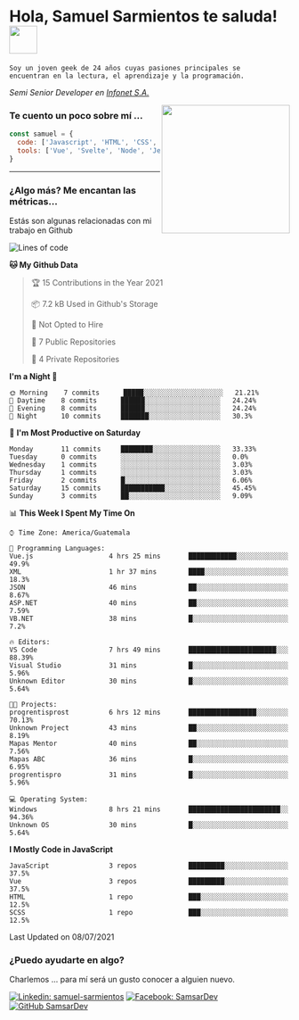 <h1>Hola, Samuel Sarmientos te saluda! <img src="https://media.giphy.com/media/ZEOAnq3ockGojO0E7n/giphy.gif" width="50"></h1>
<code>Soy un joven geek de 24 años cuyas pasiones principales se
encuentran en la lectura, el aprendizaje y la programación.</code>
<br>
<p><em>Semi Senior Developer en <a href="https://www.progrentis.com/">Infonet S.A.</a>
</em></p>
<img align='right' src="https://media.giphy.com/media/du3J3cXyzhj75IOgvA/giphy.gif" width="230">

### Te cuento un poco sobre mí ...

```javascript
const samuel = {
  code: ['Javascript', 'HTML', 'CSS', 'SASS', 'Python', 'C#'],
  tools: ['Vue', 'Svelte', 'Node', 'Jest', 'Strapi']
}
```
---

### ¿Algo más? Me encantan las métricas...
Estás son algunas relacionadas con mi trabajo en Github

<!--START_SECTION:waka-->
![Lines of code](https://img.shields.io/badge/From%20Hello%20World%20I%27ve%20Written-80325%20lines%20of%20code-blue)

**🐱 My Github Data** 

> 🏆 15 Contributions in the Year 2021
 > 
> 📦 7.2 kB Used in Github's Storage 
 > 
> 🚫 Not Opted to Hire
 > 
> 📜 7 Public Repositories 
 > 
> 🔑 4 Private Repositories  
 > 
**I'm a Night 🦉** 

```text
🌞 Morning    7 commits      █████░░░░░░░░░░░░░░░░░░░░   21.21% 
🌆 Daytime    8 commits      ██████░░░░░░░░░░░░░░░░░░░   24.24% 
🌃 Evening    8 commits      ██████░░░░░░░░░░░░░░░░░░░   24.24% 
🌙 Night      10 commits     ███████░░░░░░░░░░░░░░░░░░   30.3%

```
📅 **I'm Most Productive on Saturday** 

```text
Monday       11 commits     ████████░░░░░░░░░░░░░░░░░   33.33% 
Tuesday      0 commits      ░░░░░░░░░░░░░░░░░░░░░░░░░   0.0% 
Wednesday    1 commits      ░░░░░░░░░░░░░░░░░░░░░░░░░   3.03% 
Thursday     1 commits      ░░░░░░░░░░░░░░░░░░░░░░░░░   3.03% 
Friday       2 commits      █░░░░░░░░░░░░░░░░░░░░░░░░   6.06% 
Saturday     15 commits     ███████████░░░░░░░░░░░░░░   45.45% 
Sunday       3 commits      ██░░░░░░░░░░░░░░░░░░░░░░░   9.09%

```


📊 **This Week I Spent My Time On** 

```text
⌚︎ Time Zone: America/Guatemala

💬 Programming Languages: 
Vue.js                   4 hrs 25 mins       ████████████░░░░░░░░░░░░░   49.9% 
XML                      1 hr 37 mins        ████░░░░░░░░░░░░░░░░░░░░░   18.3% 
JSON                     46 mins             ██░░░░░░░░░░░░░░░░░░░░░░░   8.67% 
ASP.NET                  40 mins             ██░░░░░░░░░░░░░░░░░░░░░░░   7.59% 
VB.NET                   38 mins             █░░░░░░░░░░░░░░░░░░░░░░░░   7.2%

🔥 Editors: 
VS Code                  7 hrs 49 mins       ██████████████████████░░░   88.39% 
Visual Studio            31 mins             █░░░░░░░░░░░░░░░░░░░░░░░░   5.96% 
Unknown Editor           30 mins             █░░░░░░░░░░░░░░░░░░░░░░░░   5.64%

🐱‍💻 Projects: 
progrentisprost          6 hrs 12 mins       █████████████████░░░░░░░░   70.13% 
Unknown Project          43 mins             ██░░░░░░░░░░░░░░░░░░░░░░░   8.19% 
Mapas Mentor             40 mins             ██░░░░░░░░░░░░░░░░░░░░░░░   7.56% 
Mapas ABC                36 mins             █░░░░░░░░░░░░░░░░░░░░░░░░   6.95% 
progrentispro            31 mins             █░░░░░░░░░░░░░░░░░░░░░░░░   5.96%

💻 Operating System: 
Windows                  8 hrs 21 mins       ███████████████████████░░   94.36% 
Unknown OS               30 mins             █░░░░░░░░░░░░░░░░░░░░░░░░   5.64%

```

**I Mostly Code in JavaScript** 

```text
JavaScript               3 repos             █████████░░░░░░░░░░░░░░░░   37.5% 
Vue                      3 repos             █████████░░░░░░░░░░░░░░░░   37.5% 
HTML                     1 repo              ███░░░░░░░░░░░░░░░░░░░░░░   12.5% 
SCSS                     1 repo              ███░░░░░░░░░░░░░░░░░░░░░░   12.5%

```



 Last Updated on 08/07/2021
<!--END_SECTION:waka-->

### ¿Puedo ayudarte en algo?
Charlemos ... para mí será un gusto conocer a alguien nuevo.

[![Linkedin: samuel-sarmientos](https://img.shields.io/badge/-Samuel%20Sarmientos-blue?style=flat-square&logo=Linkedin&logoColor=white)](https://www.linkedin.com/in/samuel-sarmientos)
[![Facebook: SamsarDev](https://img.shields.io/badge/-SamsarDev-white?style=flat-square&logo=Facebook)](https://www.facebook.com/Samsar.Dev)
[![GitHub SamsarDev](https://img.shields.io/github/followers/SamsarDev?label=follow&style=social)](https://github.com/SamsarDev)
